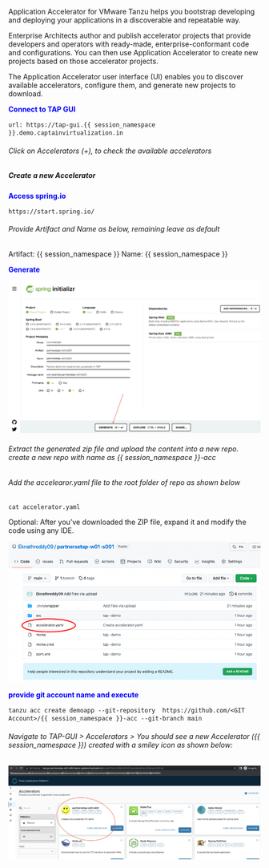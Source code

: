 Application Accelerator for VMware Tanzu helps you bootstrap developing and deploying your applications in a discoverable and repeatable way.

Enterprise Architects author and publish accelerator projects that provide developers and operators with ready-made, enterprise-conformant code and configurations. You can then use Application Accelerator to create new projects based on those accelerator projects.

The Application Accelerator user interface (UI) enables you to discover available accelerators, configure them, and generate new projects to download.

<p style="color:blue"><strong> Connect to TAP GUI </strong></p>

```dashboard:open-url
url: https://tap-gui.{{ session_namespace }}.demo.captainvirtualization.in
```

###### Click on Accelerators (+), to check the available accelerators

##### Create a new Accelerator

<p style="color:blue"><strong> Access spring.io </strong></p>

```dashboard:open-url
https://start.spring.io/
```
###### Provide Artifact and Name as below, remaining leave as default

Artifact: {{ session_namespace }}
Name: {{ session_namespace }}

<p style="color:blue"><strong> Generate</strong></p>

![Spring](images/spring.png)

###### Extract the generated zip file and upload the content into a new repo. create a new repo with name as {{ session_namespace }}-acc


###### Add the accelearor.yaml file to the root folder of repo as shown below

```execute
cat accelerator.yaml
```

Optional: After you’ve downloaded the ZIP file, expand it and modify the code using any IDE. 

![Git repo](images/acc-3.png)

<p style="color:blue"><strong> provide git account name and execute </strong></p>

```copyandedit
tanzu acc create demoapp --git-repository  https://github.com/<GIT Account>/{{ session_namespace }}-acc --git-branch main
```

###### Navigate to TAP-GUI > Accelerators > You should see a new Accelerator ({{ session_namespace }}) created with a smiley icon as shown below: 

![Git repo](images/acc-4.png)
